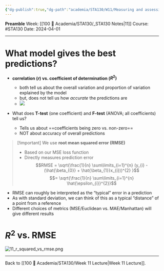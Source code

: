 ```yaml
---
{"dg-publish":true,"dg-path":"academia/STA130/W11/Measuring and assessing prediction accuracy.md","permalink":"/academia/sta-130/w11/measuring-and-assessing-prediction-accuracy/","created":"2024-04-01T13:56:52.163-04:00","updated":"2024-04-22T15:14:18.896-04:00"}
---
```


**Preamble**
Week: [[100 📒 Academia/STA130/_STA130 Notes\|11]]
Course: #STA130
Date: 2024-04-01

---
#  What model gives the best predictions?

- **correlation ($r$) vs. coefficient of determination ($R^{2})$**
    - both tell us about the overall variation and proportion of variation explained by the model
    - but, does not tell us how *accurate* the predictions are
    - ![](https://i.imgur.com/dMCSecS.png)

- What does **T-test** (one coefficient) and **F-test** (ANOVA; all coefficients) tell us?
    - Tells us about ==coefficients being zero vs. non-zero==
    - NOT about accuracy of overall predictions

> [!important] We use **root mean squared error (RMSE)**
> - Based on our MSE loss function
> - Directly measures prediction error
> $$RMSE = \sqrt{\frac{1}{n} \sum\limits_{i=1}^{n} (y_{i} - (\hat{\beta_{0}} + \hat{\beta_{1}}x_{i}))^{2} }$$
> $$= \sqrt{\frac{1}{n} \sum\limits_{i=1}^{n} \hat{\epsilon_{i}}^{2}}$$

- RMSE can roughly be interpreted as the “typical” error in a prediction
- As with standard deviation, we can think of this as a typical “distance” of a point from a reference
- Different choices of metrics (MSE/Euclidean vs. MAE/Manhattan) will give different results

# $R^{2}$ vs. RMSE

![11_r_squared_vs_rmse.png](/img/user/Files/STA130/11_r_squared_vs_rmse.png)

---
Back to [[100 📒 Academia/STA130/Week 11 Lecture\|Week 11 Lecture]].